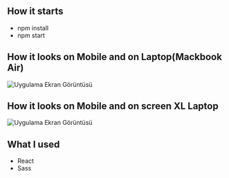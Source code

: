 ## How it starts
- npm install
- npm start


## How it looks on Mobile and on Laptop(Mackbook Air)
![Uygulama Ekran Görüntüsü](./horoscope.gif)

## How it looks on Mobile and on screen XL Laptop
![Uygulama Ekran Görüntüsü](./xlHoroscope.gif)

## What I used
- React
- Sass


<!------------------------------------------------------------------------------------------ 
## Timing Functions   

=> transition: transform 0.8s ease-out
- linear
- ease-in
- ease-out
- ease-in-out 

--------------------------------------------------------------------------------------------
## Fractional Unit

=> grid-template-columns: repeat(3, 1fr);
-   grid yapisini 3 adet 1fr lik alana böler. totalde 60 cm ise her box a 20 cm düser.
=> grid-template-columns: repeat(1fr,2fr,1fr);
-   1. ve 3. Box 1 birimlik alan alirken 2. box iki kati alan alir. yani 15 cm 30 cm 15 cm.
----------------------------------------------------------------------------------------------  
- parallax
- Pseudo elements  ::before / ::after
- 

 -->
